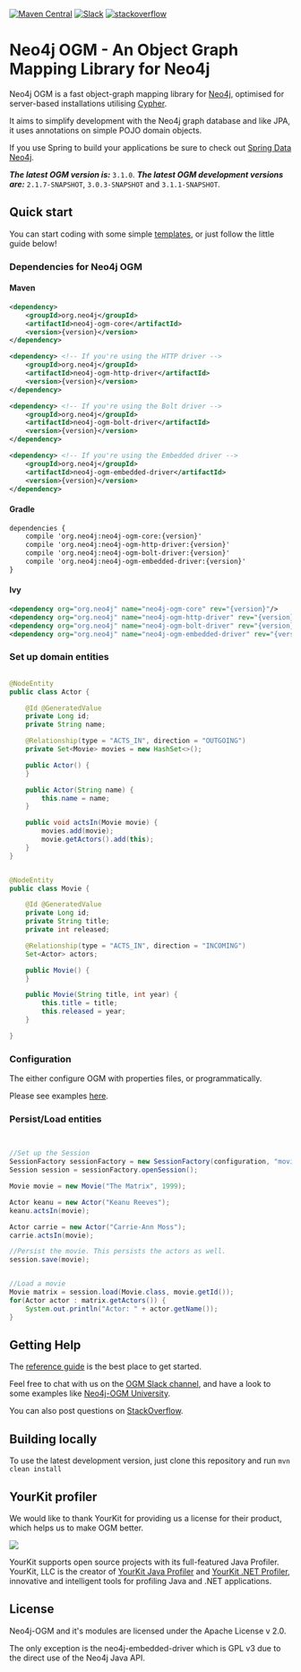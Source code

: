[![Maven Central](https://img.shields.io/maven-central/v/org.neo4j/neo4j-ogm.svg)](http://search.maven.org/#search%7Cga%7C1%7Cg%3A%22org.neo4j%22%20AND%20a%3A%22neo4j-ogm%22)
[![Slack](https://rawgit.com/aleen42/badges/master/src/slack.svg)](https://neo4j-users.slack.com/messages/neo4j-sdn-ogm/)
[![stackoverflow](https://rawgit.com/aleen42/badges/master/src/stackoverflow.svg)](https://stackoverflow.com/questions/tagged/neo4j-ogm)

Neo4j OGM - An Object Graph Mapping Library for Neo4j
=====================================================

Neo4j OGM is a fast object-graph mapping library for [Neo4j](https://neo4j.com/), optimised for server-based installations utilising [Cypher](https://neo4j.com/developer/cypher-query-language/).

It aims to simplify development with the Neo4j graph database and like JPA, it uses annotations on simple POJO domain objects.

If you use Spring to build your applications be sure to check out [Spring Data Neo4j](https://github.com/spring-projects/spring-data-neo4j).

***The latest OGM version is:*** `3.1.0`.
***The latest OGM development versions are:*** `2.1.7-SNAPSHOT`, `3.0.3-SNAPSHOT` and `3.1.1-SNAPSHOT`.

## Quick start

You can start coding with some simple [templates](https://github.com/neo4j-examples/neo4j-sdn-ogm-issue-report-template), or just follow the little guide below!

### Dependencies for Neo4j OGM

#### Maven

```xml
<dependency>
    <groupId>org.neo4j</groupId>
    <artifactId>neo4j-ogm-core</artifactId>
    <version>{version}</version>
</dependency>

<dependency> <!-- If you're using the HTTP driver -->
    <groupId>org.neo4j</groupId>
    <artifactId>neo4j-ogm-http-driver</artifactId>
    <version>{version}</version>
</dependency>

<dependency> <!-- If you're using the Bolt driver -->
    <groupId>org.neo4j</groupId>
    <artifactId>neo4j-ogm-bolt-driver</artifactId>
    <version>{version}</version>
</dependency>

<dependency> <!-- If you're using the Embedded driver -->
    <groupId>org.neo4j</groupId>
    <artifactId>neo4j-ogm-embedded-driver</artifactId>
    <version>{version}</version>
</dependency>
```

#### Gradle

```xml
dependencies {
    compile 'org.neo4j:neo4j-ogm-core:{version}'
    compile 'org.neo4j:neo4j-ogm-http-driver:{version}'
    compile 'org.neo4j:neo4j-ogm-bolt-driver:{version}'
    compile 'org.neo4j:neo4j-ogm-embedded-driver:{version}'
}
```

#### Ivy

```xml
<dependency org="org.neo4j" name="neo4j-ogm-core" rev="{version}"/>
<dependency org="org.neo4j" name="neo4j-ogm-http-driver" rev="{version}"/>
<dependency org="org.neo4j" name="neo4j-ogm-bolt-driver" rev="{version}"/>
<dependency org="org.neo4j" name="neo4j-ogm-embedded-driver" rev="{version}"/>
```

### Set up domain entities

```java

@NodeEntity
public class Actor {

	@Id @GeneratedValue
	private Long id;
	private String name;

	@Relationship(type = "ACTS_IN", direction = "OUTGOING")
	private Set<Movie> movies = new HashSet<>();

	public Actor() {
	}

	public Actor(String name) {
		this.name = name;
	}

	public void actsIn(Movie movie) {
		movies.add(movie);
		movie.getActors().add(this);
	}
}


@NodeEntity
public class Movie {

	@Id @GeneratedValue
	private Long id;
	private String title;
	private int released;

	@Relationship(type = "ACTS_IN", direction = "INCOMING")
	Set<Actor> actors;

	public Movie() {
	}

	public Movie(String title, int year) {
		this.title = title;
		this.released = year;
	}

}


```

### Configuration

The either configure OGM with properties files, or programmatically.

Please see examples [here](http://neo4j.com/docs/ogm-manual/current/reference/#reference:configuration).


### Persist/Load entities

```java


//Set up the Session
SessionFactory sessionFactory = new SessionFactory(configuration, "movies.domain");
Session session = sessionFactory.openSession();

Movie movie = new Movie("The Matrix", 1999);

Actor keanu = new Actor("Keanu Reeves");
keanu.actsIn(movie);

Actor carrie = new Actor("Carrie-Ann Moss");
carrie.actsIn(movie);

//Persist the movie. This persists the actors as well.
session.save(movie);


//Load a movie
Movie matrix = session.load(Movie.class, movie.getId());
for(Actor actor : matrix.getActors()) {
    System.out.println("Actor: " + actor.getName());
}
```

## Getting Help

The [reference guide](http://neo4j.com/docs/ogm-manual/current/) is the best place to get started.

Feel free to chat with us on the [OGM Slack channel](https://neo4j-users.slack.com), and have a look to some examples like [Neo4j-OGM University](https://github.com/neo4j-examples/neo4j-ogm-university).

You can also post questions on [StackOverflow](http://stackoverflow.com/questions/tagged/neo4j-ogm).

## Building locally

To use the latest development version, just clone this repository and run `mvn clean install`

## YourKit profiler

We would like to thank YourKit for providing us a license for their product, which helps us to make OGM better.

<a href="https://www.yourkit.com/java/profiler/">
<img src="https://www.yourkit.com/images/yklogo.png">
</a>

YourKit supports open source projects with its full-featured Java Profiler.
YourKit, LLC is the creator of <a href="https://www.yourkit.com/java/profiler/">YourKit Java Profiler</a>
and <a href="https://www.yourkit.com/.net/profiler/">YourKit .NET Profiler</a>,
innovative and intelligent tools for profiling Java and .NET applications.

## License

Neo4j-OGM and it's modules are licensed under the Apache License v 2.0.

The only exception is the neo4j-embedded-driver which is GPL v3 due to the direct use of the Neo4j Java API.
